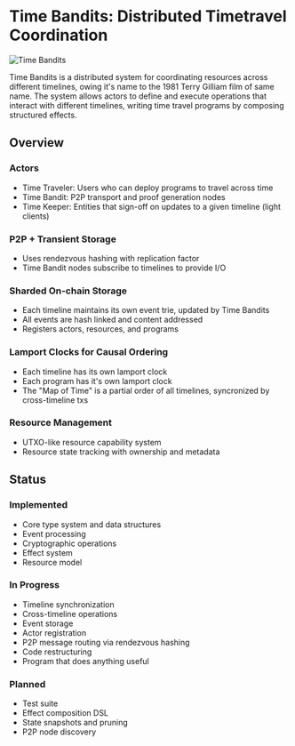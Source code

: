 # Time Bandits: Distributed Timetravel Coordination

![Time Bandits](./map_of_time.png)

Time Bandits is a distributed system for coordinating resources across different timelines, owing it's name to the 1981 Terry Gilliam film of same name. The system allows actors to define and execute operations that interact with different timelines, writing time travel programs by composing structured effects.




## Overview

### Actors
- Time Traveler: Users who can deploy programs to travel across time
- Time Bandit: P2P transport and proof generation nodes
- Time Keeper: Entities that sign-off on updates to a given timeline (light clients)

### P2P + Transient Storage
- Uses rendezvous hashing with replication factor
- Time Bandit nodes subscribe to timelines to provide I/O

### Sharded On-chain Storage
- Each timeline maintains its own event trie, updated by Time Bandits
- All events are hash linked and content addressed
- Registers actors, resources, and programs

### Lamport Clocks for Causal Ordering
- Each timeline has its own lamport clock
- Each program has it's own lamport clock
- The "Map of Time" is a partial order of all timelines, syncronized by cross-timeline txs

### Resource Management
- UTXO-like resource capability system
- Resource state tracking with ownership and metadata


## Status

### Implemented
- Core type system and data structures
- Event processing
- Cryptographic operations
- Effect system
- Resource model

### In Progress
- Timeline synchronization
- Cross-timeline operations
- Event storage
- Actor registration
- P2P message routing via rendezvous hashing
- Code restructuring
- Program that does anything useful

### Planned
- Test suite
- Effect composition DSL
- State snapshots and pruning
- P2P node discovery
